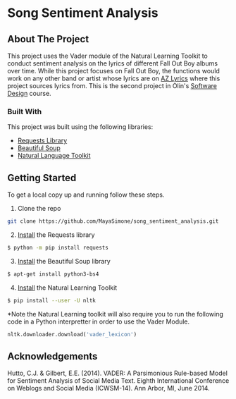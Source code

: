 # Song Sentiment Analysis


## About The Project

This project uses the Vader module of the Natural Learning Toolkit to conduct sentiment analysis on the lyrics of different Fall Out Boy albums over time. While this project focuses on Fall Out Boy, the functions would work on any other band or artist whose lyrics are on [AZ Lyrics](https://www.azlyrics.com/) where this project sources lyrics from. This is the second project in Olin's [Software Design](https://softdes.olin.edu) course.

### Built With
This project was built using the following libraries:

* [Requests Library](https://requests.readthedocs.io/en/master/)
* [Beautiful Soup](https://www.crummy.com/software/BeautifulSoup/bs4/doc/)
* [Natural Language Toolkit](https://www.nltk.org/index.html)


<!-- GETTING STARTED -->
## Getting Started

To get a local copy up and running follow these steps.

1. Clone the repo
```sh
git clone https://github.com/MayaSimone/song_sentiment_analysis.git
```
2. [Install](https://requests.readthedocs.io/en/master/user/install/) the Requests library
```sh
$ python -m pip install requests
```
3. [Install](https://www.crummy.com/software/BeautifulSoup/bs4/doc/#installing-beautiful-soup) the Beautiful Soup library
```sh
$ apt-get install python3-bs4
```
4. [Install](https://www.nltk.org/install.html) the Natural Learning Toolkit
```sh
$ pip install --user -U nltk
```
*Note the Natural Learning toolkit will also require you to run the following code in a Python interpretter in order to use the Vader Module.
```python
nltk.downloader.download('vader_lexicon')
```

<!-- ACKNOWLEDGEMENTS -->
## Acknowledgements


Hutto, C.J. & Gilbert, E.E. (2014). VADER: A Parsimonious Rule-based Model for
Sentiment Analysis of Social Media Text. Eighth International Conference on
Weblogs and Social Media (ICWSM-14). Ann Arbor, MI, June 2014.
